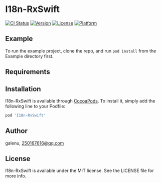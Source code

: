 # I18n-RxSwift

[![CI Status](https://img.shields.io/travis/galenu/I18n-RxSwift.svg?style=flat)](https://travis-ci.org/galenu/I18n-RxSwift)
[![Version](https://img.shields.io/cocoapods/v/I18n-RxSwift.svg?style=flat)](https://cocoapods.org/pods/I18n-RxSwift)
[![License](https://img.shields.io/cocoapods/l/I18n-RxSwift.svg?style=flat)](https://cocoapods.org/pods/I18n-RxSwift)
[![Platform](https://img.shields.io/cocoapods/p/I18n-RxSwift.svg?style=flat)](https://cocoapods.org/pods/I18n-RxSwift)

## Example

To run the example project, clone the repo, and run `pod install` from the Example directory first.

## Requirements

## Installation

I18n-RxSwift is available through [CocoaPods](https://cocoapods.org). To install
it, simply add the following line to your Podfile:

```ruby
pod 'I18n-RxSwift'
```

## Author

galenu, 250167616@qq.com

## License

I18n-RxSwift is available under the MIT license. See the LICENSE file for more info.
